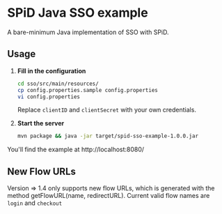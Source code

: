 # SPiD Java SSO example

A bare-minimum Java implementation of SSO with SPiD.

## Usage

1. **Fill in the configuration**

   ```sh
   cd sso/src/main/resources/
   cp config.properties.sample config.properties
   vi config.properties
   ```

   Replace `clientID` and `clientSecret` with your own credentials.

2. **Start the server**

   ```sh
   mvn package && java -jar target/spid-sso-example-1.0.0.jar
   ```

You'll find the example at http://localhost:8080/


## New Flow URLs
Version => 1.4 only supports new flow URLs, which is generated with the method getFlowURL(name, redirectURL). Current valid flow names are ``login`` and ``checkout``
